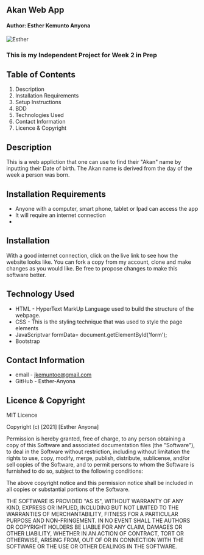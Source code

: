 ## Akan Web App

#### Author: Esther Kemunto Anyona

![Esther](url)

### This is my Independent Project for Week 2 in Prep
## Table of Contents
1. Description
1. Installation Requirements
1. Setup Instructions
1. BDD
1. Technologies Used
1. Contact Information
1. Licence & Copyright

## Description

<p>This is a web appliction that one can use to find their "Akan" name by inputting their Date of birth. The Akan name is derived from the day of the week a person was born.</p>

## Installation Requirements

* Anyone with a computer, smart phone, tablet or Ipad can access the app
* It will require an internet connection 
* 

## Installation

<p>With a good internet connection, click on the live link to see how the website looks like. You can fork a copy from my account, clone and make changes as you would like. Be free to propose changes to make this software better.</p>

## Technology Used

* HTML - HyperText MarkUp Language used to build the structure of the webpage.
* CSS - This is the styling technique that was used to style the page elements 
* JavaScriptvar formData= document.getElementById('form');
* Bootstrap

## Contact Information

* email - jkemuntoe@gmail.com
* GitHub - Esther-Anyona

## Licence & Copyright

MIT Licence

Copyright (c) [2021] [Esther Anyona]

<p>Permission is hereby granted, free of charge, to any person obtaining a copy of this Software and associated documentation files (the "Software"), to deal in the Software without restriction, including without limitation the rights to use, copy, modify, merge, publish, distribute, sublicense, and/or sell copies of the Software, and to permit persons to whom the Software is furnished to do so, subject to the following conditions:

The above copyright notice and this permission notice shall be included in all copies or substantial portions of the Software.

THE SOFTWARE IS PROVIDED "AS IS", WITHOUT WARRANTY OF ANY KIND, EXPRESS OR IMPLIED, INCLUDING BUT NOT LIMITED TO THE WARRANTIES OF MERCHANTABILITY, FITNESS FOR A PARTICULAR PURPOSE AND NON-FRINGEMENT. IN NO EVENT SHALL THE AUTHORS OR COPYRIGHT HOLDERS BE LIABLE FOR ANY CLAIM, DAMAGES OR OTHER LIABILITY, WHETHER IN AN ACTION OF CONTRACT, TORT OR OTHERWISE, ARISING FROM, OUT OF OR IN CONNECTION WITH THE SOFTWARE OR THE USE OR OTHER DEALINGS IN THE SOFTWARE.</p>